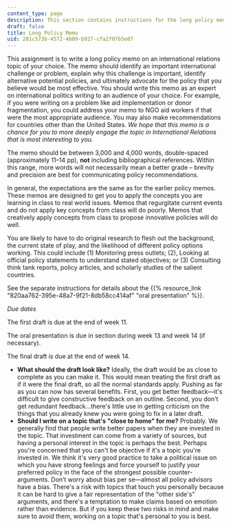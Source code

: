 ```yaml
---
content_type: page
description: This section contains instructions for the long policy memo.
draft: false
title: Long Policy Memo
uid: 281c573b-4572-4b09-b927-cfa2f0765e07
---
```

This assignment is to write a long policy memo on an international relations topic of your choice. The memo should identify an important international challenge or problem, explain why this challenge is important, identify alternative potential policies, and ultimately advocate for the policy that you believe would be most effective. You should write this memo as an expert on international politics writing to an audience of your choice. For example, if you were writing on a problem like aid implementation or donor fragmentation, you could address your memo to NGO aid workers if that were the most appropriate audience. You may also make recommendations for countries other than the United States. *We hope that this memo is a chance for you to more deeply engage the topic in International Relations that is most interesting to you.*

The memo should be between 3,000 and 4,000 words, double-spaced (approximately 11–14 pp), **not** including bibliographical references. Within this range, more words will not necessarily mean a better grade – brevity and precision are best for communicating policy recommendations.

In general, the expectations are the same as for the earlier policy memos. These memos are designed to get you to apply the concepts you are learning in class to real world issues. Memos that regurgitate current events and do not apply key concepts from class will do poorly. Memos that creatively apply concepts from class to propose innovative policies will do well.

You are likely to have to do original research to flesh out the background, the current state of play, and the likelihood of different policy options working. This could include (1) Monitoring press outlets; (2), Looking at official policy statements to understand stated objectives; or (3) Consulting think tank reports, policy articles, and scholarly studies of the salient countries.

See the separate instructions for details about the {{% resource_link "820aa762-395e-48a7-9f21-8db58cc414af" "oral presentation" %}}.

*Due dates*

The first draft is due at the end of week 11.

The oral presentation is due in section during week 13 and week 14 (if necessary).

The final draft is due at the end of week 14.

- **What should the draft look like?** Ideally, the draft would be as close to complete as you can make it. This would mean treating the first draft as if it were the final draft, so all the normal standards apply. Pushing as far as you can now has several benefits. First, you get better feedback—it's difficult to give constructive feedback on an outline. Second, you don't get redundant feedback…there's little use in getting criticism on the things that you already knew you were going to fix in a later draft.
- **Should I write on a topic that's "close to home" for me?** Probably. We generally find that people write better papers when they are invested in the topic. That investment can come from a variety of sources, but having a personal interest in the topic is perhaps the best. Perhaps you're concerned that you can't be objective if it's a topic you're invested in. We think it's very good practice to take a political issue on which you have strong feelings and force yourself to justify your preferred policy in the face of the strongest possible counter-arguments. Don’t worry about bias per se—almost all policy advisors have a bias. There's a risk with topics that touch you personally because it can be hard to give a fair representation of the "other side's" arguments, and there's a temptation to make claims based on emotion rather than evidence. But if you keep these two risks in mind and make sure to avoid them, working on a topic that's personal to you is best.